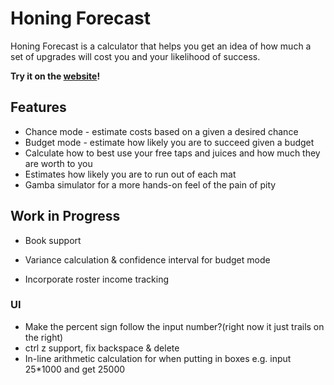 # Honing Forecast

Honing Forecast is a calculator that helps you get an idea of how much a set of upgrades will cost you and your likelihood of success.

**Try it on the [website](https://kenivia.github.io/Honing-Forecast/)!**

## Features

- Chance mode - estimate costs based on a given a desired chance
- Budget mode - estimate how likely you are to succeed given a budget
- Calculate how to best use your free taps and juices and how much they are worth to you
- Estimates how likely you are to run out of each mat
- Gamba simulator for a more hands-on feel of the pain of pity

## Work in Progress

- Book support

- Variance calculation & confidence interval for budget mode
- Incorporate roster income tracking

### UI

- Make the percent sign follow the input number?(right now it just trails on the right)
- ctrl z support, fix backspace & delete
- In-line arithmetic calculation for when putting in boxes e.g. input 25*1000 and get 25000
